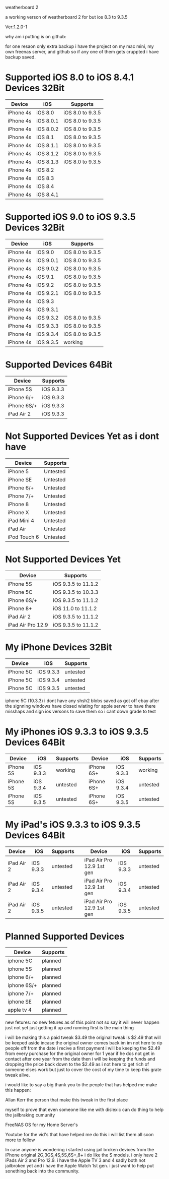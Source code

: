 weatherboard 2

a working verson of weatherboard 2 for but ios 8.3 to 9.3.5

Ver:1.2.0-1

why am i putting is on github:

for one resaon only extra backup i have the project on my mac mini, my own freenas server, and github so if any one of them gets cruppted i have backup saved.


# Supported iOS 8.0 to iOS 8.4.1 Devices 32Bit
| Device | iOS |Supports|
|---------|----------|----------|
| iPhone 4s | iOS 8.0 | iOS 8.0 to 9.3.5 |
| iPhone 4s | iOS 8.0.1 | iOS 8.0 to 9.3.5 |
| iPhone 4s | iOS 8.0.2 | iOS 8.0 to 9.3.5 |
| iPhone 4s | iOS 8.1 | iOS 8.0 to 9.3.5 |
| iPhone 4s | iOS 8.1.1 | iOS 8.0 to 9.3.5 |
| iPhone 4s | iOS 8.1.2 | iOS 8.0 to 9.3.5 |
| iPhone 4s | iOS 8.1.3 | iOS 8.0 to 9.3.5 |
| iPhone 4s | iOS 8.2 || working |
| iPhone 4s | iOS 8.3 || iOS 8.0 to 9.3.5 |
| iPhone 4s | iOS 8.4 || iOS 8.0 to 9.3.5 |
| iPhone 4s | iOS 8.4.1 || iOS 8.0 to 9.3.5 |

# Supported iOS 9.0 to iOS 9.3.5 Devices 32Bit
| Device | iOS |Supports|
|---------|----------|----------|
| iPhone 4s | iOS 9.0 | iOS 8.0 to 9.3.5 |
| iPhone 4s | iOS 9.0.1 | iOS 8.0 to 9.3.5 |
| iPhone 4s | iOS 9.0.2 | iOS 8.0 to 9.3.5 |
| iPhone 4s | iOS 9.1 | iOS 8.0 to 9.3.5 |
| iPhone 4s | iOS 9.2 | iOS 8.0 to 9.3.5 |
| iPhone 4s | iOS 9.2.1 | iOS 8.0 to 9.3.5 |
| iPhone 4s | iOS 9.3 || iOS 8.0 to 9.3.5 |
| iPhone 4s | iOS 9.3.1 || iOS 8.0 to 9.3.5 |
| iPhone 4s | iOS 9.3.2 | iOS 8.0 to 9.3.5 |
| iPhone 4s | iOS 9.3.3 | iOS 8.0 to 9.3.5 |
| iPhone 4s | iOS 9.3.4 | iOS 8.0 to 9.3.5 |
| iPhone 4s | iOS 9.3.5 | working|


# Supported Devices 64Bit
| Device | Supports |
|---------|----------|
| iPhone 5S | iOS 9.3.3 |
| iPhone 6/+ | iOS 9.3.3 |
| iPhone 6S/+ | iOS 9.3.3 |
| iPad Air 2 | iOS 9.3.3 |


# Not Supported Devices Yet as i dont have
| Device | Supports |
|---------|----------|
| iPhone 5 | Untested  |
| iPhone SE | Untested  |
| iPhone 6/+ | Untested  |
| iPhone 7/+ | Untested |
| iPhone 8 | Untested |
| iPhone X | Untested  |
| iPad Mini 4 | Untested  |
| iPad Air | Untested  |
| iPod Touch 6 | Untested |


# Not Supported Devices Yet
| Device | Supports |
|---------|----------|
| iPhone 5S | iOS 9.3.5 to 11.1.2 |
| iPhone 5C | iOS 9.3.5 to 10.3.3 |
| iPhone 6S/+ | iOS 9.3.5 to 11.1.2 |
| iPhone 8+ | iOS 11.0 to 11.1.2 |
| iPad Air 2 | iOS 9.3.5 to 11.1.2 |
| iPad Air Pro 12.9 | iOS 9.3.5 to 11.1.2 |


# My iPhone Devices 32Bit
| Device | iOS | Supports |
|---------|----------|----------|
| iPhone 5C | iOS 9.3.3 | untested |
| iPhone 5C | iOS 9.3.4 | untested |
| iPhone 5C | iOS 9.3.5 | untested |


iphone 5C (10.3.3) i dont have any shsh2 blobs saved as got off ebay after the signning windows have closed  wiating for apple server to have there misshaps and sign ios versons to save them so i cant down grade to test


# My iPhones iOS 9.3.3 to iOS 9.3.5 Devices 64Bit
| Device | iOS | Supports |   | Device | iOS | Supports |
|---------|----------|----------|---------|----------|----------|----------|
| iPhone 5S | iOS 9.3.3 | working || iPhone 6S+ | iOS 9.3.3 | working |
| iPhone 5S | iOS 9.3.4 | untested || iPhone 6S+ | iOS 9.3.4 | untested |
| iPhone 5S | iOS 9.3.5 | untested || iPhone 6S+ | iOS 9.3.5 | untested |


# My iPad's iOS 9.3.3 to iOS 9.3.5 Devices 64Bit
| Device | iOS | Supports |   | Device | iOS | Supports |
|---------|----------|----------|---------|----------|----------|----------|
| iPad Air 2 | iOS 9.3.3 | untested || iPad Air Pro 12.9 1st gen | iOS 9.3.3 | untested |
| iPad Air 2 | iOS 9.3.4 | untested || iPad Air Pro 12.9 1st gen | iOS 9.3.4 | untested |
| iPad Air 2 | iOS 9.3.5 | untested || iPad Air Pro 12.9 1st gen | iOS 9.3.5 | untested |


# Planned Supported Devices 
| Device | Supports |
|---------|----------|
| iphone 5C | planned |
| iphone 5S | planned |
| iphone 6/+ | planned |
| iphone 6S/+ | planned |
| iphone 7/+ | planned |
| iphone SE | planned |
| apple tv 4 | planned |


new fetures:
no new fetures as of this point not so say it will never happen just not yet just getting it up and running first is the main thing

i will be making this a paid tweak $3.49 the original tweak is $2.49 that will be keeped aside incase the original owner comes back im im not here to rip people off from the date i recive a first payment i will be keeping the $2.49 from every purchase for the original owner for 1 year if he dos not get in contact after one year from the date then i will be keeping the funds and dropping the price back down to the $2.49 as i not here to get rich of someone elses work but just to cover the cost of my time to keep this grate tweak alive.

i would like to say a big thank you to the people that has helped me make this happen:

Allan Kerr the person that make this tweak in the first place

myself to prove that even someone like me with dislexic can do thing to help the jailbraking cumunity

FreeNAS OS for my Home Server's

Youtube for the vid's that have helped me do this i will list them all soon
more to follow

In case anyone is wondering i started using jail broken devices from the iPhone original 2G,3GS,4S,5S,6S+,8+ i do like the S models. i only have 2 iPads Air 2 and Pro 12.9. i have the Apple TV 3 and 4 sadly both not jailbroken yet and i have the Apple Watch 1st gen. i just want to help put sonething back into the community.

